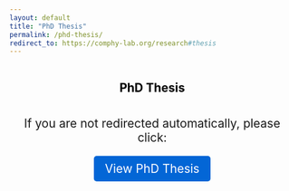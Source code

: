 ```yaml
---
layout: default
title: "PhD Thesis"
permalink: /phd-thesis/
redirect_to: https://comphy-lab.org/research#thesis
---
```


<script>
  // Immediately redirect to comphy-lab.org/research#thesis without adding to browser history
  window.location.replace("https://comphy-lab.org/research#thesis");
</script>

<!-- Fallback content in case JavaScript is disabled -->
<section id="intro" class="s-intro target-section">
  <div class="s-intro__bg rellax" data-rellax-speed="-5"></div>
  <div class="row s-intro__content">
    <div class="column">
      <div class="s-intro__content-top">
        <div style="display: flex; justify-content: center; gap: 20px; margin-bottom: 10px;">
        <h1 class="s-intro__title" style="color: black;">
          PhD Thesis
        </h1>
        </div>
        <div style="text-align: center; margin: 20px 0;">
          <p style="margin-bottom: 15px; font-size: 1.5em;">
            If you are not redirected automatically, please click:
            <br>
            <a href="https://comphy-lab.org/research#thesis" style="display: inline-block; padding: 10px 20px; background-color: #0366d6; color: white; text-decoration: none; border-radius: 5px; margin: 20px 0;">
              View PhD Thesis
            </a>
          </p>
        </div>
      </div>
    </div>
  </div>
</section> 